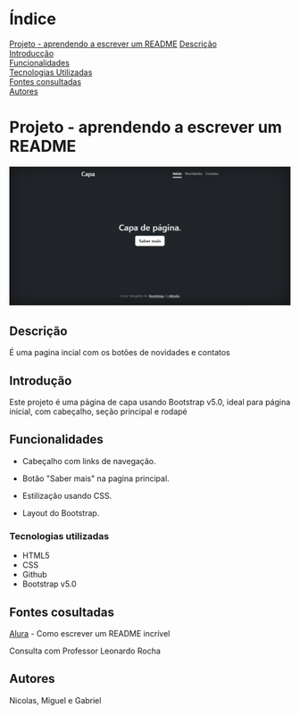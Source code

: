 # Índice

[Projeto - aprendendo a escrever um README](#projeto---aprendendo-a-escrever-um-readme) 
[Descrição](#descri%C3%A7%C3%A3o)  
[Introducção](#introduc%C3%A7%C3%A3o)  
[Funcionalidades](#funcionalidades)  
[Tecnologias Utilizadas](#tecnologias-utilizadas)  
[Fontes consultadas](#fontes-consultadas)  
[Autores](https://github.com/miguelitto16/portifolio-pessoal#autores)  

# Projeto - aprendendo a escrever um README

![Imagem](https://github.com/miguelitto16/portifolio-pessoal/blob/main/Img/tela.png)

## Descrição
É uma pagina incial com os botões de novidades e contatos
## Introdução
Este projeto é uma página de capa  usando Bootstrap v5.0, ideal para página inicial, com cabeçalho, seção principal e rodapé
## Funcionalidades
* Cabeçalho com links de navegação.

* Botão "Saber mais" na pagina principal.

* Estilização usando CSS.

* Layout do Bootstrap.
### Tecnologias utilizadas
* HTML5
* CSS
* Github
* Bootstrap v5.0
## Fontes cosultadas
 [Alura](https://www.alura.com.br/artigos/escrever-bom-readme) - Como escrever um README incrível
 
 Consulta com Professor Leonardo Rocha
## Autores
Nicolas, Miguel e Gabriel
